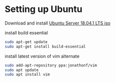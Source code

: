 # Setting up Ubuntu

Download and install [Ubuntu Server 18.04.1 LTS iso]( http://mirror.sov.uk.goscomb.net/ubuntu-releases/18.04.1/ubuntu-18.04.1-live-server-amd64.iso)

install build essential
```bash
sudo apt-get update
sudo apt-get install build-essential
```

install latest version of vim alternate
```bash
sudo add-apt-repository ppa:jonathonf/vim
sudo apt update
sudo apt install vim
```


